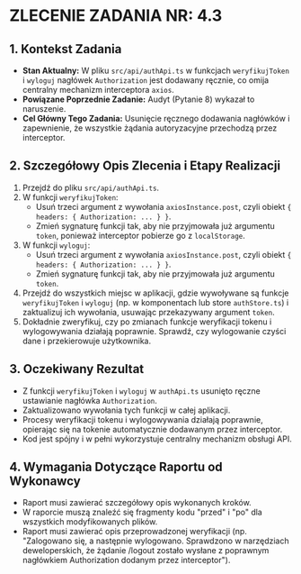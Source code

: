 # ZLECENIE ZADANIA NR: 4.3

## 1. Kontekst Zadania

- **Stan Aktualny:** W pliku `src/api/authApi.ts` w funkcjach `weryfikujToken` i `wyloguj` nagłówek `Authorization` jest dodawany ręcznie, co omija centralny mechanizm interceptora `axios`.
- **Powiązane Poprzednie Zadanie:** Audyt (Pytanie 8) wykazał to naruszenie.
- **Cel Główny Tego Zadania:** Usunięcie ręcznego dodawania nagłówków i zapewnienie, że wszystkie żądania autoryzacyjne przechodzą przez interceptor.

## 2. Szczegółowy Opis Zlecenia i Etapy Realizacji

1.  Przejdź do pliku `src/api/authApi.ts`.
2.  W funkcji `weryfikujToken`:
    - Usuń trzeci argument z wywołania `axiosInstance.post`, czyli obiekt `{ headers: { Authorization: ... } }`.
    - Zmień sygnaturę funkcji tak, aby nie przyjmowała już argumentu `token`, ponieważ interceptor pobierze go z `localStorage`.
3.  W funkcji `wyloguj`:
    - Usuń trzeci argument z wywołania `axiosInstance.post`, czyli obiekt `{ headers: { Authorization: ... } }`.
    - Zmień sygnaturę funkcji tak, aby nie przyjmowała już argumentu `token`.
4.  Przejdź do wszystkich miejsc w aplikacji, gdzie wywoływane są funkcje `weryfikujToken` i `wyloguj` (np. w komponentach lub store `authStore.ts`) i zaktualizuj ich wywołania, usuwając przekazywany argument `token`.
5.  Dokładnie zweryfikuj, czy po zmianach funkcje weryfikacji tokenu i wylogowywania działają poprawnie. Sprawdź, czy wylogowanie czyści dane i przekierowuje użytkownika.

## 3. Oczekiwany Rezultat

- Z funkcji `weryfikujToken` i `wyloguj` w `authApi.ts` usunięto ręczne ustawianie nagłówka `Authorization`.
- Zaktualizowano wywołania tych funkcji w całej aplikacji.
- Procesy weryfikacji tokenu i wylogowywania działają poprawnie, opierając się na tokenie automatycznie dodawanym przez interceptor.
- Kod jest spójny i w pełni wykorzystuje centralny mechanizm obsługi API.

## 4. Wymagania Dotyczące Raportu od Wykonawcy

- Raport musi zawierać szczegółowy opis wykonanych kroków.
- W raporcie muszą znaleźć się fragmenty kodu "przed" i "po" dla wszystkich modyfikowanych plików.
- Raport musi zawierać opis przeprowadzonej weryfikacji (np. "Zalogowano się, a następnie wylogowano. Sprawdzono w narzędziach deweloperskich, że żądanie /logout zostało wysłane z poprawnym nagłówkiem Authorization dodanym przez interceptor").
